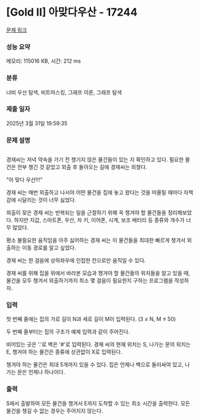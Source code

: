 # [Gold II] 아맞다우산 - 17244 

[문제 링크](https://www.acmicpc.net/problem/17244) 

### 성능 요약

메모리: 115016 KB, 시간: 212 ms

### 분류

너비 우선 탐색, 비트마스킹, 그래프 이론, 그래프 탐색

### 제출 일자

2025년 3월 31일 19:59:35

### 문제 설명

<p style="text-align: center;"><img alt="" src="https://upload.acmicpc.net/e2f9a035-8d67-4097-8249-37df9c9406f9/-/preview/"></p>

<p>경재씨는 저녁 약속을 가기 전 챙기지 않은 물건들이 있는 지 확인하고 있다. 필요한 물건은 전부 챙긴 것 같았고 외출 후 돌아오는 길에 경재씨는 외쳤다.</p>

<p>"아 맞다 우산!!!"</p>

<p>경재 씨는 매번 외출하고 나서야 어떤 물건을 집에 놓고 왔다는 것을 떠올릴 때마다 자책감에 시달리는 것이 너무 싫었다.</p>

<p>외출이 잦은 경재 씨는 반복되는 일을 근절하기 위해 꼭 챙겨야 할 물건들을 정리해보았다. 하지만 지갑, 스마트폰, 우산, 차 키, 이어폰, 시계, 보조 배터리 등 종류와 개수가 너무 많았다.</p>

<p>평소 불필요한 움직임을 아주 싫어하는 경재 씨는 이 물건들을 최대한 빠르게 챙겨서 외출하는 이동 경로를 알고 싶었다.</p>

<p>경재 씨는 한 걸음에 상하좌우에 인접한 칸으로만 움직일 수 있다.</p>

<p>경재 씨를 위해 집을 위에서 바라본 모습과 챙겨야 할 물건들의 위치들을 알고 있을 때, 물건을 모두 챙겨서 외출하기까지 최소 몇 걸음이 필요한지 구하는 프로그램을 작성하자.</p>

### 입력 

 <p>첫 번째 줄에는 집의 가로 길이 N과 세로 길이 M이 입력된다. (3 ≤ N, M ≤ 50)</p>

<p>두 번째 줄부터는 집의 구조가 예제 입력과 같이 주어진다.</p>

<p>비어있는 곳은 '.'로 벽은 '#'로 입력된다. 경재 씨의 현재 위치는 S, 나가는 문의 위치는 E, 챙겨야 하는 물건은 종류에 상관없이 X로 입력된다.</p>

<p>챙겨야 하는 물건은 최대 5개까지 있을 수 있다. 집은 언제나 벽으로 둘러싸여 있고, 나가는 문은 언제나 하나이다.</p>

### 출력 

 <p>S에서 출발하여 모든 물건을 챙겨서 E까지 도착할 수 있는 최소 시간을 출력한다. 모든 물건을 챙길 수 없는 경우는 주어지지 않는다.</p>

